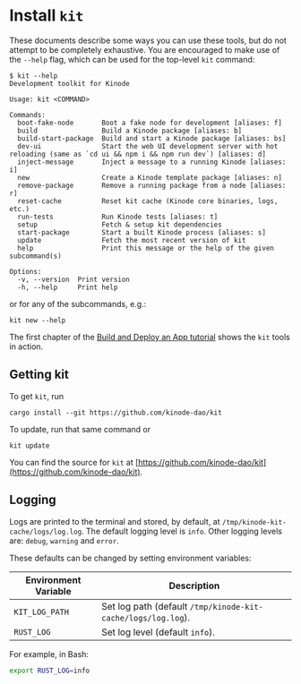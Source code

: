 # Install `kit`


These documents describe some ways you can use these tools, but do not attempt to be completely exhaustive.
You are encouraged to make use of the `--help` flag, which can be used for the top-level `kit` command:

```
$ kit --help
Development toolkit for Kinode

Usage: kit <COMMAND>

Commands:
  boot-fake-node       Boot a fake node for development [aliases: f]
  build                Build a Kinode package [aliases: b]
  build-start-package  Build and start a Kinode package [aliases: bs]
  dev-ui               Start the web UI development server with hot reloading (same as `cd ui && npm i && npm run dev`) [aliases: d]
  inject-message       Inject a message to a running Kinode [aliases: i]
  new                  Create a Kinode template package [aliases: n]
  remove-package       Remove a running package from a node [aliases: r]
  reset-cache          Reset kit cache (Kinode core binaries, logs, etc.)
  run-tests            Run Kinode tests [aliases: t]
  setup                Fetch & setup kit dependencies
  start-package        Start a built Kinode process [aliases: s]
  update               Fetch the most recent version of kit
  help                 Print this message or the help of the given subcommand(s)

Options:
  -v, --version  Print version
  -h, --help     Print help
```

or for any of the subcommands, e.g.:

```
kit new --help
```

The first chapter of the [Build and Deploy an App tutorial](../my_first_app/chapter_1.md) shows the `kit` tools in action.

## Getting kit

To get `kit`, run

```
cargo install --git https://github.com/kinode-dao/kit
```

To update, run that same command or

```
kit update
```

You can find the source for `kit` at [https://github.com/kinode-dao/kit](https://github.com/kinode-dao/kit).

## Logging

Logs are printed to the terminal and stored, by default, at `/tmp/kinode-kit-cache/logs/log.log`.
The default logging level is `info`.
Other logging levels are: `debug`, `warning` and `error`.

These defaults can be changed by setting environment variables:

Environment Variable | Description
-------------------- | -----------
`KIT_LOG_PATH`       | Set log path (default `/tmp/kinode-kit-cache/logs/log.log`).
`RUST_LOG`           | Set log level (default `info`).

For example, in Bash:

```bash
export RUST_LOG=info
```
